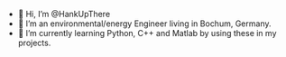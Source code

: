 - 👋 Hi, I’m @HankUpThere
- 👀 I’m an environmental/energy Engineer living in Bochum, Germany. 
- 🌱 I’m currently learning Python, C++ and Matlab by using these in my projects.

<!---
HankUpThere/HankUpThere is a ✨ special ✨ repository because its `README.md` (this file) appears on your GitHub profile.
You can click the Preview link to take a look at your changes.
--->
